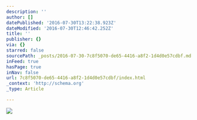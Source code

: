 ```yaml
---
description: ''
author: []
datePublished: '2016-07-30T13:22:38.923Z'
dateModified: '2016-07-30T12:46:42.252Z'
title: ''
publisher: {}
via: {}
starred: false
sourcePath: _posts/2016-07-30-7c8f5070-de65-4416-a8f2-1d4d0e57cdbf.md
inFeed: true
hasPage: true
inNav: false
url: 7c8f5070-de65-4416-a8f2-1d4d0e57cdbf/index.html
_context: 'http://schema.org'
_type: Article

---
```

![](https://the-grid-user-content.s3-us-west-2.amazonaws.com/ccf63a9f-c789-4088-b235-4727cf103cce.jpg)